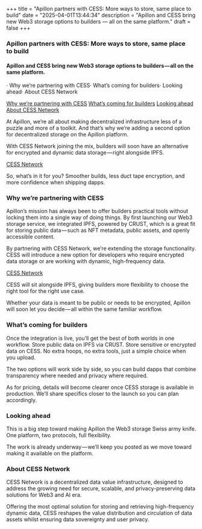 +++
title = "Apillon partners with CESS: More ways to store, same place to build"
date = "2025-04-01T13:44:34"
description = "Apillon and CESS bring new Web3 storage options to builders — all on the same platform."
draft = false
+++

### Apillon partners with CESS: More ways to store, same place to build


#### Apillon and CESS bring new Web3 storage options to builders — all on the same platform.


· Why we’re partnering with CESS· What’s coming for builders· Looking ahead· About CESS Network

[Why we’re partnering with CESS](#4d40)
[What’s coming for builders](#2b43)
[Looking ahead](#1563)
[About CESS Network](#d231)

At Apillon, we’re all about making decentralized infrastructure less of a puzzle and more of a toolkit. And that’s why we’re adding a second option for decentralized storage on the Apillon platform.


With CESS Network joining the mix, builders will soon have an alternative for encrypted and dynamic data storage — right alongside IPFS.

[CESS Network](https://cess.network/)

So, what’s in it for you? Smoother builds, less duct tape encryption, and more confidence when shipping dapps.


### Why we’re partnering with CESS


Apillon’s mission has always been to offer builders practical tools without locking them into a single way of doing things. By first launching our Web3 storage service, we integrated IPFS, powered by CRUST, which is a great fit for storing public data — such as NFT metadata, public assets, and openly accessible content.


By partnering with CESS Network, we’re extending the storage functionality. CESS will introduce a new option for developers who require encrypted data storage or are working with dynamic, high-frequency data.

[CESS Network](https://cess.network/)

CESS will sit alongside IPFS, giving builders more flexibility to choose the right tool for the right use case.


Whether your data is meant to be public or needs to be encrypted, Apillon will soon let you decide — all within the same familiar workflow.


### What’s coming for builders


Once the integration is live, you’ll get the best of both worlds in one workflow. Store public data on IPFS via CRUST. Store sensitive or encrypted data on CESS. No extra hoops, no extra tools, just a simple choice when you upload.


The two options will work side by side, so you can build dapps that combine transparency where needed and privacy where required.


As for pricing, details will become clearer once CESS storage is available in production. We’ll share specifics closer to the launch so you can plan accordingly.


### Looking ahead


This is a big step toward making Apillon the Web3 storage Swiss army knife. One platform, two protocols, full flexibility.


The work is already underway — we’ll keep you posted as we move toward making it available on the platform.


### About CESS Network


CESS Network is a decentralized data value infrastructure, designed to address the growing need for secure, scalable, and privacy-preserving data solutions for Web3 and AI era.


Offering the most optimal solution for storing and retrieving high-frequency dynamic data, CESS reshapes the value distribution and circulation of data assets whilst ensuring data sovereignty and user privacy.
